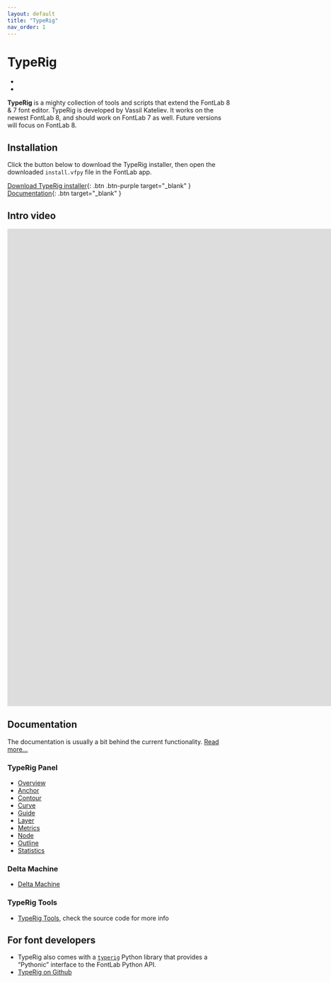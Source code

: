 ```yaml
---
layout: default
title: "TypeRig"
nav_order: 1
---
```


# TypeRig

<div class="uk-position-relative uk-visible-toggle uk-dark" tabindex="-1" uk-slider>
<ul class="uk-slider-items uk-child-width-1-1@">
<li>
<a href="/images/typerig/typerig-panel.png" data-fancybox="images" data-caption="TR Panel">
<img src="/images/typerig/typerig-panel.png" width="" height="" alt="">
</a>
</li>
<li>
<a href="/images/typerig/typerig-match-contours.png" data-fancybox="images" data-caption="TR Match Contours tool">
<img src="/images/typerig/typerig-match-contours.png" width="" height="" alt="">
</a>
</li>
</ul>
<a class="uk-position-center-left uk-position-small uk-hidden-hover" href="#" uk-slidenav-previous uk-slider-item="previous"></a>
<a class="uk-position-center-right uk-position-small uk-hidden-hover" href="#" uk-slidenav-next uk-slider-item="next"></a>
</div>

**TypeRig** is a mighty collection of tools and scripts that extend the FontLab 8 & 7 font editor. TypeRig is developed by Vassil Kateliev. It works on the newest FontLab 8, and should work on FontLab 7 as well. Future versions will focus on FontLab 8.

## Installation

Click the button below to download the TypeRig installer, then open the downloaded `install.vfpy` file in the FontLab app.

[Download TypeRig installer](https://cdn.jsdelivr.net/gh/kateliev/TypeRig/install.vfpy){: .btn .btn-purple target="_blank" } [Documentation](https://kateliev.github.io/TypeRig/){: .btn target="_blank" }

## Intro video

<div class="video-container"><iframe src="https://www.youtube.com/embed/oM_89KA3Fnc" frameborder="0" allow="accelerometer; encrypted-media; gyroscope; picture-in-picture" width="1920" height="1080" allowfullscreen uk-responsive uk-video="automute: true"></iframe></div>

## Documentation

The documentation is usually a bit behind the current functionality. [Read more...](https://kateliev.github.io/TypeRig/)

### TypeRig Panel

- [Overview](https://kateliev.github.io/TypeRig/Docs/GUI/TR-Panel-Basics)
- [Anchor](https://kateliev.github.io/TypeRig/Docs/GUI/TR-Anchor-Panel)
- [Contour](https://kateliev.github.io/TypeRig/Docs/GUI/TR-Contour-Panel)
- [Curve](https://kateliev.github.io/TypeRig/Docs/GUI/TR-Curve-Panel)
- [Guide](https://kateliev.github.io/TypeRig/Docs/GUI/TR-Guide-Panel)
- [Layer](https://kateliev.github.io/TypeRig/Docs/GUI/TR-Layer-Panel)
- [Metrics](https://kateliev.github.io/TypeRig/Docs/GUI/TR-Metrics-Panel)
- [Node](https://kateliev.github.io/TypeRig/Docs/GUI/TR-Node-Panel)
- [Outline](https://kateliev.github.io/TypeRig/Docs/GUI/TR-Outline-Panel)
- [Statistics](https://kateliev.github.io/TypeRig/Docs/GUI/TR-Stats-Panel)

### Delta Machine

- [Delta Machine](https://kateliev.github.io/TypeRig/Docs/DeltaMachine/DeltaMachine)

### TypeRig Tools

- [TypeRig Tools](https://github.com/kateliev/TypeRig/tree/master/Scripts/TypeRig%20Tools), check the source code for more info

## For font developers

- TypeRig also comes with a [`typerig`](https://fontlabcom.github.io/fontlab-python-docs/) Python library that provides a “Pythonic” interface to the FontLab Python API.
- [TypeRig on Github](https://github.com/kateliev/TypeRig)
